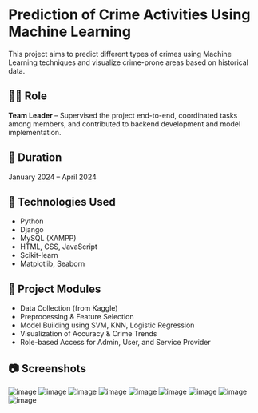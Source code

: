 # Prediction of Crime Activities Using Machine Learning

This project aims to predict different types of crimes using Machine Learning techniques and visualize crime-prone areas based on historical data.


## 👩‍💻 Role
**Team Leader** – Supervised the project end-to-end, coordinated tasks among members, and contributed to backend development and model implementation.

## 📅 Duration
January 2024 – April 2024

## 🧠 Technologies Used
- Python
- Django
- MySQL (XAMPP)
- HTML, CSS, JavaScript
- Scikit-learn
- Matplotlib, Seaborn

## 📂 Project Modules
- Data Collection (from Kaggle)
- Preprocessing & Feature Selection
- Model Building using SVM, KNN, Logistic Regression
- Visualization of Accuracy & Crime Trends
- Role-based Access for Admin, User, and Service Provider

## 📷 Screenshots
![image](https://github.com/user-attachments/assets/a6ef3f38-d77f-42f8-98be-854dbcf3e240)
![image](https://github.com/user-attachments/assets/c0017730-6ccc-4a1a-a449-95a2def73507)
![image](https://github.com/user-attachments/assets/a2197c35-a7c7-4e2b-912c-9d082dedfccc)
![image](https://github.com/user-attachments/assets/682b21d7-35d5-4544-9829-65501a1ad185)
![image](https://github.com/user-attachments/assets/094b5dde-7be4-48f1-a5aa-ecf34a02f153)
![image](https://github.com/user-attachments/assets/86f9b6fc-a957-49d5-bb12-fef55e2b4be1)
![image](https://github.com/user-attachments/assets/40b76b27-d1fa-4061-9c48-d3b1f8171e52)
![image](https://github.com/user-attachments/assets/a8e9f8e3-e37a-43cc-bce7-a661d3838308)
![image](https://github.com/user-attachments/assets/3d8c9bea-dceb-4dc5-a660-2c38e149c26a)


